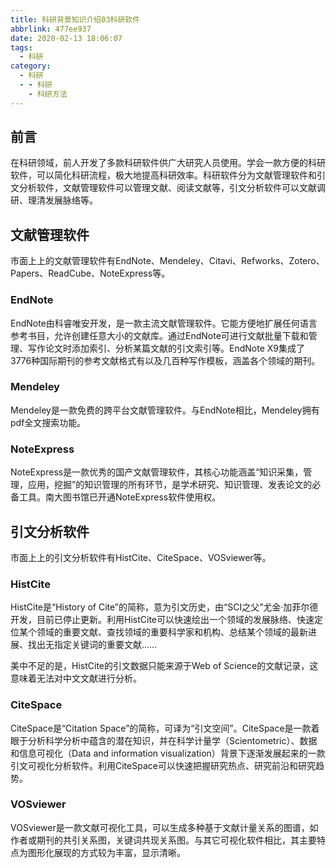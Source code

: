 ```yaml
---
title: 科研背景知识介绍03科研软件
abbrlink: 477ee937
date: 2020-02-13 18:06:07
tags:
  - 科研
category:
  - 科研
  - - 科研
    - 科研方法
---
```

## 前言
在科研领域，前人开发了多款科研软件供广大研究人员使用。学会一款方便的科研软件，可以简化科研流程，极大地提高科研效率。科研软件分为文献管理软件和引文分析软件，文献管理软件可以管理文献、阅读文献等，引文分析软件可以文献调研、理清发展脉络等。  

## 文献管理软件
市面上上的文献管理软件有EndNote、Mendeley、Citavi、Refworks、Zotero、Papers、ReadCube、NoteExpress等。  

### EndNote
EndNote由科睿唯安开发，是一款主流文献管理软件。它能方便地扩展任何语言参考书目，允许创建任意大小的文献库。通过EndNote可进行文献批量下载和管理、写作论文时添加索引、分析某篇文献的引文索引等。EndNote X9集成了3776种国际期刊的参考文献格式有以及几百种写作模板，涵盖各个领域的期刊。  

### Mendeley
Mendeley是一款免费的跨平台文献管理软件。与EndNote相比，Mendeley拥有pdf全文搜索功能。  

### NoteExpress
NoteExpress是一款优秀的国产文献管理软件，其核心功能涵盖“知识采集，管理，应用，挖掘”的知识管理的所有环节，是学术研究、知识管理、发表论文的必备工具。南大图书馆已开通NoteExpress软件使用权。  

## 引文分析软件
市面上上的引文分析软件有HistCite、CiteSpace、VOSviewer等。  

### HistCite
HistCite是“History of Cite”的简称，意为引文历史，由“SCI之父”尤金·加菲尔德开发，目前已停止更新。利用HistCite可以快速绘出一个领域的发展脉络、快速定位某个领域的重要文献、查找领域的重要科学家和机构、总结某个领域的最新进展、找出无指定关键词的重要文献……  

美中不足的是，HistCite的引文数据只能来源于Web of Science的文献记录，这意味着无法对中文文献进行分析。  

### CiteSpace
CiteSpace是“Citation Space”的简称，可译为“引文空间”。CiteSpace是一款着眼于分析科学分析中蕴含的潜在知识，并在科学计量学（Scientometric）、数据和信息可视化（Data and information visualization）背景下逐渐发展起来的一款引文可视化分析软件。利用CiteSpace可以快速把握研究热点、研究前沿和研究趋势。  

### VOSviewer
VOSviewer是一款文献可视化工具，可以生成多种基于文献计量关系的图谱，如作者或期刊的共引关系图，关键词共现关系图。与其它可视化软件相比，其主要特点为图形化展现的方式较为丰富，显示清晰。  

